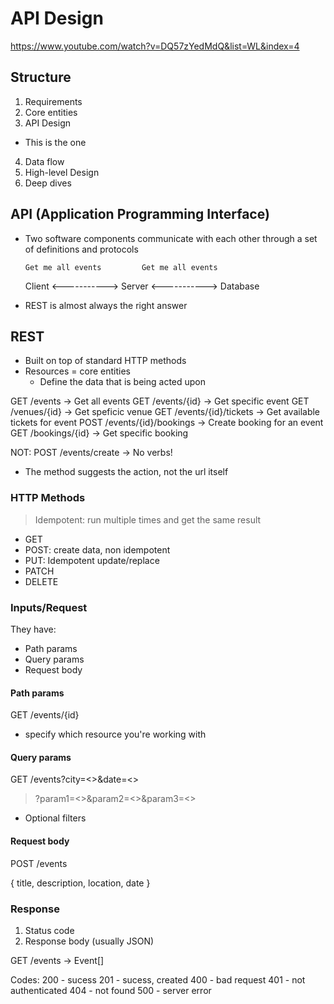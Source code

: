 # API Design

https://www.youtube.com/watch?v=DQ57zYedMdQ&list=WL&index=4

## Structure

1. Requirements
2. Core entities
3. API Design

- This is the one

4. Data flow
5. High-level Design
6. Deep dives

## API (Application Programming Interface)

- Two software components communicate with each other through a set of definitions and protocols

      Get me all events         Get me all events

  Client <-----------> Server <-----------> Database

- REST is almost always the right answer

## REST

- Built on top of standard HTTP methods
- Resources = core entities
  - Define the data that is being acted upon

GET /events -> Get all events
GET /events/{id} -> Get specific event
GET /venues/{id} -> Get speficic venue
GET /events/{id}/tickets -> Get available tickets for event
POST /events/{id}/bookings -> Create booking for an event
GET /bookings/{id} -> Get specific booking

NOT:
POST /events/create -> No verbs!

- The method suggests the action, not the url itself

### HTTP Methods

> Idempotent: run multiple times and get the same result

- GET
- POST: create data, non idempotent
- PUT: Idempotent update/replace
- PATCH
- DELETE

### Inputs/Request

They have:

- Path params
- Query params
- Request body

#### Path params

GET /events/{id}

- specify which resource you're working with

#### Query params

GET /events?city=<>&date=<>

> ?param1=<>&param2=<>&param3=<>

- Optional filters

#### Request body

POST /events

{
title,
description,
location,
date
}

### Response

1. Status code
2. Response body (usually JSON)

GET /events -> Event[]

Codes:
200 - sucess
201 - sucess, created
400 - bad request
401 - not authenticated
404 - not found
500 - server error
